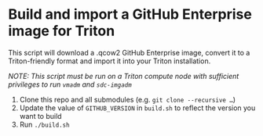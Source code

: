 # Build and import a GitHub Enterprise image for Triton

This script will download a .qcow2 GitHub Enterprise image, convert it
to a Triton-friendly format and import it into your Triton installation.

*NOTE: This script must be run on a Triton compute node with sufficient
privileges to run `vmadm` and `sdc-imgadm`*

1. Clone this repo and all submodules (e.g. `git clone --recursive …`)
1. Update the value of `GITHUB_VERSION` in `build.sh` to reflect the version
   you want to build
1. Run `./build.sh`
